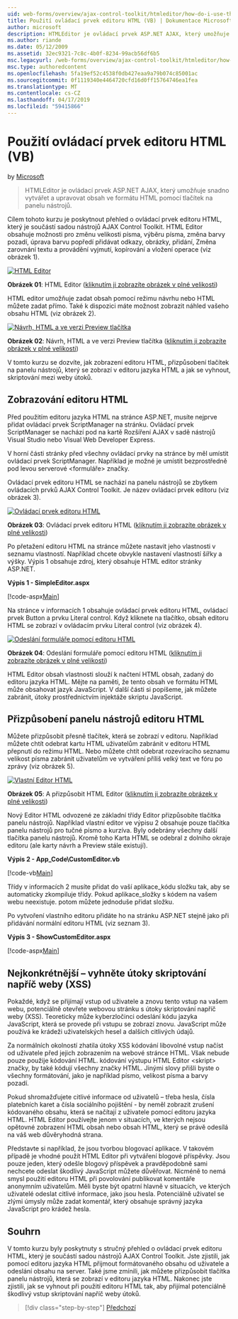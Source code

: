 ```yaml
---
uid: web-forms/overview/ajax-control-toolkit/htmleditor/how-do-i-use-the-html-editor-control-vb
title: Použití ovládací prvek editoru HTML (VB) | Dokumentace Microsoftu
author: microsoft
description: HTMLEditor je ovládací prvek ASP.NET AJAX, který umožňuje snadno vytvářet a upravovat obsah ve formátu HTML pomocí tlačítek na panelu nástrojů.
ms.author: riande
ms.date: 05/12/2009
ms.assetid: 32ec9321-7c8c-4b0f-8234-99acb56df6b5
msc.legacyurl: /web-forms/overview/ajax-control-toolkit/htmleditor/how-do-i-use-the-html-editor-control-vb
msc.type: authoredcontent
ms.openlocfilehash: 5fa19ef52c4538f0db427eaa9a79b074c85001ac
ms.sourcegitcommit: 0f1119340e4464720cfd16d0ff15764746ea1fea
ms.translationtype: MT
ms.contentlocale: cs-CZ
ms.lasthandoff: 04/17/2019
ms.locfileid: "59415866"
---
```

# <a name="how-do-i-use-the-html-editor-control-vb"></a>Použití ovládací prvek editoru HTML (VB)

by [Microsoft](https://github.com/microsoft)

> HTMLEditor je ovládací prvek ASP.NET AJAX, který umožňuje snadno vytvářet a upravovat obsah ve formátu HTML pomocí tlačítek na panelu nástrojů.


Cílem tohoto kurzu je poskytnout přehled o ovládací prvek editoru HTML, který je součástí sadou nástrojů AJAX Control Toolkit. HTML Editor obsahuje možnosti pro změnu velikosti písma, výběru písma, změna barvy pozadí, úprava barvu popředí přidávat odkazy, obrázky, přidání, Změna zarovnání textu a provádění vyjmutí, kopírování a vložení operace (viz obrázek 1).


[![HTML Editor](how-do-i-use-the-html-editor-control-vb/_static/image1.jpg)](how-do-i-use-the-html-editor-control-vb/_static/image1.png)

**Obrázek 01**: HTML Editor ([kliknutím ji zobrazíte obrázek v plné velikosti](how-do-i-use-the-html-editor-control-vb/_static/image2.png))


HTML editor umožňuje zadat obsah pomocí režimu návrhu nebo HTML můžete zadat přímo. Také k dispozici máte možnost zobrazit náhled vašeho obsahu HTML (viz obrázek 2).


[![Návrh, HTML a ve verzi Preview tlačítka](how-do-i-use-the-html-editor-control-vb/_static/image2.jpg)](how-do-i-use-the-html-editor-control-vb/_static/image3.png)

**Obrázek 02**: Návrh, HTML a ve verzi Preview tlačítka ([kliknutím ji zobrazíte obrázek v plné velikosti](how-do-i-use-the-html-editor-control-vb/_static/image4.png))


V tomto kurzu se dozvíte, jak zobrazení editoru HTML, přizpůsobení tlačítek na panelu nástrojů, který se zobrazí v editoru jazyka HTML a jak se vyhnout, skriptování mezi weby útoků.

## <a name="displaying-the-html-editor"></a>Zobrazování editoru HTML

Před použitím editoru jazyka HTML na stránce ASP.NET, musíte nejprve přidat ovládací prvek ScriptManager na stránku. Ovládací prvek ScriptManager se nachází pod na kartě Rozšíření AJAX v sadě nástrojů Visual Studio nebo Visual Web Developer Express.

V horní části stránky před všechny ovládací prvky na stránce by měl umístit ovládací prvek ScriptManager. Například je možné je umístit bezprostředně pod levou serverové &lt;formuláře&gt; značky.

Ovládací prvek editoru HTML se nachází na panelu nástrojů se zbytkem ovládacích prvků AJAX Control Toolkit. Je název ovládací prvek editoru (viz obrázek 3).


[![Ovládací prvek editoru HTML](how-do-i-use-the-html-editor-control-vb/_static/image3.jpg)](how-do-i-use-the-html-editor-control-vb/_static/image5.png)

**Obrázek 03**: Ovládací prvek editoru HTML ([kliknutím ji zobrazíte obrázek v plné velikosti](how-do-i-use-the-html-editor-control-vb/_static/image6.png))


Po přetažení editoru HTML na stránce můžete nastavit jeho vlastnosti v seznamu vlastností. Například chcete obvykle nastavení vlastností šířky a výšky. Výpis 1 obsahuje zdroj, který obsahuje HTML editor stránky ASP.NET.

**Výpis 1 - SimpleEditor.aspx**

[!code-aspx[Main](how-do-i-use-the-html-editor-control-vb/samples/sample1.aspx)]

Na stránce v informacích 1 obsahuje ovládací prvek editoru HTML, ovládací prvek Button a prvku Literal control. Když kliknete na tlačítko, obsah editoru HTML se zobrazí v ovládacím prvku Literal control (viz obrázek 4).


[![Odeslání formuláře pomocí editoru HTML](how-do-i-use-the-html-editor-control-vb/_static/image4.jpg)](how-do-i-use-the-html-editor-control-vb/_static/image7.png)

**Obrázek 04**: Odeslání formuláře pomocí editoru HTML ([kliknutím ji zobrazíte obrázek v plné velikosti](how-do-i-use-the-html-editor-control-vb/_static/image8.png))


HTML Editor obsah vlastnosti slouží k načtení HTML obsah, zadaný do editoru jazyka HTML. Mějte na paměti, že tento obsah ve formátu HTML může obsahovat jazyk JavaScript. V další části si popíšeme, jak můžete zabránit, útoky prostřednictvím injektáže skriptu JavaScript.

## <a name="customizing-the-html-editor-toolbar"></a>Přizpůsobení panelu nástrojů editoru HTML

Můžete přizpůsobit přesně tlačítek, která se zobrazí v editoru. Například můžete chtít odebrat kartu HTML uživatelům zabránit v editoru HTML přepnutí do režimu HTML. Nebo můžete chtít odebrat rozevíracího seznamu velikost písma zabránit uživatelům ve vytváření příliš velký text ve fóru po zprávy (viz obrázek 5).


[![Vlastní Editor HTML](how-do-i-use-the-html-editor-control-vb/_static/image5.jpg)](how-do-i-use-the-html-editor-control-vb/_static/image9.png)

**Obrázek 05**: A přizpůsobit HTML Editor ([kliknutím ji zobrazíte obrázek v plné velikosti](how-do-i-use-the-html-editor-control-vb/_static/image10.png))


Nový Editor HTML odvozené ze základní třídy Editor přizpůsobíte tlačítka panelu nástrojů. Například vlastní editor ve výpisu 2 obsahuje pouze tlačítka panelu nástrojů pro tučné písmo a kurzíva. Byly odebrány všechny další tlačítka panelu nástrojů. Kromě toho Karta HTML se odebral z dolního okraje editoru (ale karty návrh a Preview stále existují).

**Výpis 2 - App\_Code\CustomEditor.vb**

[!code-vb[Main](how-do-i-use-the-html-editor-control-vb/samples/sample2.vb)]

Třídy v informacích 2 musíte přidat do vaší aplikace\_kódu složku tak, aby se automaticky zkompiluje třídy. Pokud aplikace\_složky s kódem na vašem webu neexistuje. potom můžete jednoduše přidat složku.

Po vytvoření vlastního editoru přidáte ho na stránku ASP.NET stejně jako při přidávání normální editoru HTML (viz seznam 3).

**Výpis 3 - ShowCustomEditor.aspx**

[!code-aspx[Main](how-do-i-use-the-html-editor-control-vb/samples/sample3.aspx)]

## <a name="avoiding-cross-site-scripting-xss-attacks"></a>Nejkonkrétnější – vyhněte útoky skriptování napříč weby (XSS)

Pokaždé, když se přijímají vstup od uživatele a znovu tento vstup na vašem webu, potenciálně otevřete webovou stránku s útoky skriptování napříč weby (XSS). Teoreticky může kyberzločinci odeslání kódu jazyka JavaScript, která se provede při vstupu se zobrazí znovu. JavaScript může používá ke krádeži uživatelských hesel a dalších citlivých údajů.

Za normálních okolností zhatila útoky XSS kódování libovolné vstup načíst od uživatele před jejich zobrazením na webové stránce HTML. Však nebude pouze použije kódování HTML. kódování výstupu HTML Editor &lt;skript&gt; značky, by také kódují všechny značky HTML. Jinými slovy přišli byste o všechny formátování, jako je například písmo, velikost písma a barvy pozadí.

Pokud shromažďujete citlivé informace od uživatelů – třeba hesla, čísla platebních karet a čísla sociálního pojištění - by neměl zobrazit zrušení kódovaného obsahu, která se načítají z uživatele pomocí editoru jazyka HTML. HTML Editor používejte jenom v situacích, ve kterých nejsou opětovné zobrazení HTML obsah nebo obsah HTML, který se právě odesílá na váš web důvěryhodná strana.

Představte si například, že jsou tvorbou blogovací aplikace. V takovém případě je vhodné použít HTML Editor při vytváření blogové příspěvky. Jsou pouze jeden, který odešle blogový příspěvek a pravděpodobně sami nechcete odeslat škodlivý JavaScript můžete důvěřovat. Nicméně to nemá smysl použití editoru HTML při povolování publikovat komentáře anonymním uživatelům. Měli byste být opatrní hlavně v situacích, ve kterých uživatelé odeslat citlivé informace, jako jsou hesla. Potenciálně uživatel se zlými úmysly může zadat komentář, který obsahuje správný jazyka JavaScript pro krádež hesla.

## <a name="summary"></a>Souhrn

V tomto kurzu byly poskytnuty s stručný přehled o ovládací prvek editoru HTML, který je součástí sadou nástrojů AJAX Control Toolkit. Jste zjistili, jak pomocí editoru jazyka HTML přijmout formátovaného obsahu od uživatele a odeslání obsahu na server. Také jsme zmínili, jak můžete přizpůsobit tlačítka panelu nástrojů, která se zobrazí v editoru jazyka HTML. Nakonec jste zjistili, jak se vyhnout při použití editoru HTML tak, aby přijímal potenciálně škodlivý vstup skriptování napříč weby útoků.

> [!div class="step-by-step"]
> [Předchozí](how-do-i-use-the-html-editor-control-cs.md)
